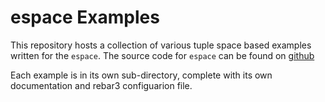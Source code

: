 espace Examples
=====

This repository hosts a collection of various tuple space based
examples written for the `espace`. The source code for `espace` can be
found on [github](https://github.com/fredyouhanaie/espace)

Each example is in its own sub-directory, complete with its own
documentation and rebar3 configuarion file.
